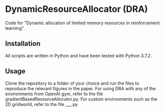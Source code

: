 # DynamicResourceAllocator (DRA)
Code for "Dynamic allocation of limited memory resources in reinforcement learning".

## Installation
All scripts are written in Python and have been tested with Python 3.7.2. 

## Usage
Clone the repository to a folder of your choice and run the files to reproduce the relevant figures in the paper. For using DRA with any of the environments from OpenAI gym, refer to the file gradientBasedResourceAllocator.py. For custom environments such as the 2D gridworld, refer to the file ___.py
